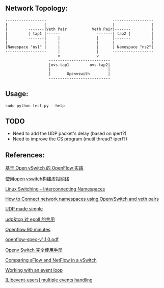 Network Topology:
--------
    ------------------                             ------------------
    |                |                             |                |
    |         -------|Veth Pair           Veth Pair|-------         |
    |         | tap1 |------                -------| tap2 |         |
    |         -------|     |                |      |-------         |
    |                |     |                |      |                |
    |Namespace "ns1" |     |                |      | Namespace "ns2"|
    ------------------     |                |      ------------------
                           v                v
                       ---------------------------
                       |ovs-tap1         ovs-tap2|
                       |                         |
                       |       Openvswith        |
                       ---------------------------

Usage:
-----
```sudo python test.py --help```

TODO
-----
- Need to add the UDP packet's delay (based on iperf?)
- Need to improve the CS program (mutil thread? iperf?)

References:
------

[基于 Open vSwitch 的 OpenFlow 实践](1)

[使用open vswitch构建虚拟网络](2)

[Linux Switching – Interconnecting Namespaces](3)

[How to Connect network namespaces using OpenvSwitch and veth pairs](4)

[UDP made simple](5)

[udp&tcp 对 epoll 的共用](6)

[Openflow 90 minutes](7)

[openflow-spec-v1.1.0.pdf](8)

[Openv Switch 完全使用手册](9)

[Comparing sFlow and NetFlow in a vSwitch](10)

[Working with an event loop](11)

[[Libevent-users] multiple events handling](12)


[12]: http://archives.seul.org/libevent/users/Jan-2010/msg00041.html
[11]: http://www.wangafu.net/~nickm/libevent-book/Ref3_eventloop.html
[10]: http://www.cnblogs.com/popsuper1982/p/3800582.html
[9]: http://sdnhub.cn/index.php/openv-switch-full-guide/
[8]: http://archive.openflow.org/documents/openflow-spec-v1.1.0.pdf
[7]: https://www.nanog.org/meetings/nanog57/presentations/Monday/mon.tutorial.SmallWallace.OpenFlow.24.pdf
[6]: http://blog.csdn.net/lipengfei634626165/article/details/8136715
[5]: https://www.abc.se/~m6695/udp.html
[4]: http://fosshelp.blogspot.com/2014/10/network-namespaces-openvswitch-veth.html
[3]: http://www.opencloudblog.com/?p=66
[2]: http://blog.chinaunix.net/uid-20737871-id-4333314.html
[1]: http://www.ibm.com/developerworks/cn/cloud/library/1401_zhaoyi_openswitch/
